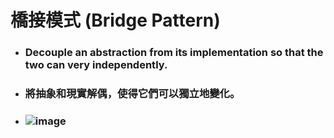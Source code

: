 橋接模式 (Bridge Pattern)
=====
* ### Decouple an abstraction from its implementation so that the two can very independently.
* ### 將抽象和現實解偶，使得它們可以獨立地變化。
* ### ![image](https://gitlab.com/ChiangWei/main/-/raw/master/DesignPatterns/Python/%E6%A9%8B%E6%8E%A5%E6%A8%A1%E5%BC%8F%20(Bridge%20Pattern)/%E6%A9%8B%E6%8E%A5%E6%A8%A1%E5%BC%8F%E7%9A%84%E9%A1%9E%E5%88%A5%E5%9C%96.jpg)
